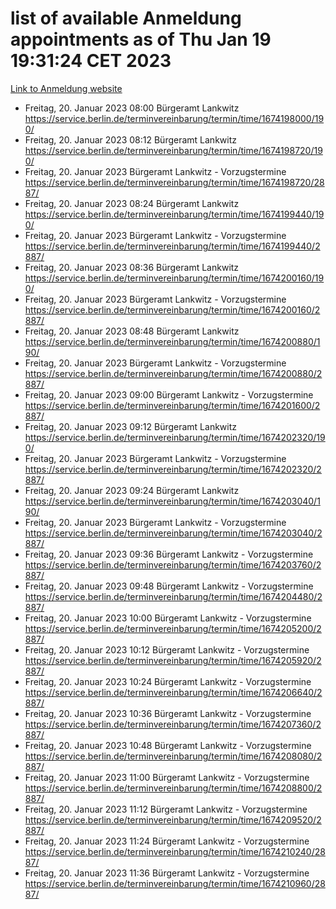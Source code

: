 # list of available Anmeldung appointments as of Thu Jan 19 19:31:24 CET 2023
[Link to Anmeldung website](https://service.berlin.de/terminvereinbarung/termin/tag.php?termin=0&anliegen[]=120686&dienstleisterlist=122210,122217,327316,122219,327312,122227,327314,122231,327346,122243,327348,122252,329742,122260,329745,122262,329748,122254,329751,122271,327278,122273,327274,122277,327276,330436,122280,327294,122282,327290,122284,327292,327539,122291,327270,122285,327266,122286,327264,122296,327268,150230,329760,122301,327282,122297,327286,122294,327284,122312,329763,122314,329775,122304,327330,122311,327334,122309,327332,122281,327352,122279,329772,122276,327324,122274,327326,122267,329766,122246,327318,122251,327320,122257,327322,122208,327298,122226,327300,121362,121364&herkunft=http%3A%2F%2Fservice.berlin.de%2Fdienstleistung%2F120686%2F)
- Freitag, 20. Januar 2023 08:00 Bürgeramt Lankwitz https://service.berlin.de/terminvereinbarung/termin/time/1674198000/190/
- Freitag, 20. Januar 2023 08:12 Bürgeramt Lankwitz https://service.berlin.de/terminvereinbarung/termin/time/1674198720/190/
- Freitag, 20. Januar 2023  Bürgeramt Lankwitz - Vorzugstermine https://service.berlin.de/terminvereinbarung/termin/time/1674198720/2887/
- Freitag, 20. Januar 2023 08:24 Bürgeramt Lankwitz https://service.berlin.de/terminvereinbarung/termin/time/1674199440/190/
- Freitag, 20. Januar 2023  Bürgeramt Lankwitz - Vorzugstermine https://service.berlin.de/terminvereinbarung/termin/time/1674199440/2887/
- Freitag, 20. Januar 2023 08:36 Bürgeramt Lankwitz https://service.berlin.de/terminvereinbarung/termin/time/1674200160/190/
- Freitag, 20. Januar 2023  Bürgeramt Lankwitz - Vorzugstermine https://service.berlin.de/terminvereinbarung/termin/time/1674200160/2887/
- Freitag, 20. Januar 2023 08:48 Bürgeramt Lankwitz https://service.berlin.de/terminvereinbarung/termin/time/1674200880/190/
- Freitag, 20. Januar 2023  Bürgeramt Lankwitz - Vorzugstermine https://service.berlin.de/terminvereinbarung/termin/time/1674200880/2887/
- Freitag, 20. Januar 2023 09:00 Bürgeramt Lankwitz - Vorzugstermine https://service.berlin.de/terminvereinbarung/termin/time/1674201600/2887/
- Freitag, 20. Januar 2023 09:12 Bürgeramt Lankwitz https://service.berlin.de/terminvereinbarung/termin/time/1674202320/190/
- Freitag, 20. Januar 2023  Bürgeramt Lankwitz - Vorzugstermine https://service.berlin.de/terminvereinbarung/termin/time/1674202320/2887/
- Freitag, 20. Januar 2023 09:24 Bürgeramt Lankwitz https://service.berlin.de/terminvereinbarung/termin/time/1674203040/190/
- Freitag, 20. Januar 2023  Bürgeramt Lankwitz - Vorzugstermine https://service.berlin.de/terminvereinbarung/termin/time/1674203040/2887/
- Freitag, 20. Januar 2023 09:36 Bürgeramt Lankwitz - Vorzugstermine https://service.berlin.de/terminvereinbarung/termin/time/1674203760/2887/
- Freitag, 20. Januar 2023 09:48 Bürgeramt Lankwitz - Vorzugstermine https://service.berlin.de/terminvereinbarung/termin/time/1674204480/2887/
- Freitag, 20. Januar 2023 10:00 Bürgeramt Lankwitz - Vorzugstermine https://service.berlin.de/terminvereinbarung/termin/time/1674205200/2887/
- Freitag, 20. Januar 2023 10:12 Bürgeramt Lankwitz - Vorzugstermine https://service.berlin.de/terminvereinbarung/termin/time/1674205920/2887/
- Freitag, 20. Januar 2023 10:24 Bürgeramt Lankwitz - Vorzugstermine https://service.berlin.de/terminvereinbarung/termin/time/1674206640/2887/
- Freitag, 20. Januar 2023 10:36 Bürgeramt Lankwitz - Vorzugstermine https://service.berlin.de/terminvereinbarung/termin/time/1674207360/2887/
- Freitag, 20. Januar 2023 10:48 Bürgeramt Lankwitz - Vorzugstermine https://service.berlin.de/terminvereinbarung/termin/time/1674208080/2887/
- Freitag, 20. Januar 2023 11:00 Bürgeramt Lankwitz - Vorzugstermine https://service.berlin.de/terminvereinbarung/termin/time/1674208800/2887/
- Freitag, 20. Januar 2023 11:12 Bürgeramt Lankwitz - Vorzugstermine https://service.berlin.de/terminvereinbarung/termin/time/1674209520/2887/
- Freitag, 20. Januar 2023 11:24 Bürgeramt Lankwitz - Vorzugstermine https://service.berlin.de/terminvereinbarung/termin/time/1674210240/2887/
- Freitag, 20. Januar 2023 11:36 Bürgeramt Lankwitz - Vorzugstermine https://service.berlin.de/terminvereinbarung/termin/time/1674210960/2887/
